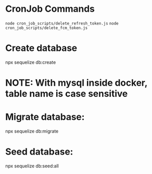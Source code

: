 # CronJob Commands

`node cron_job_scripts/delete_refresh_token.js`
`node cron_job_scripts/delete_fcm_token.js`

# Create database

npx sequelize db:create

# NOTE: With mysql inside docker, table name is case sensitive

# Migrate database:

npx sequelize db:migrate

# Seed database:

npx sequelize db:seed:all
